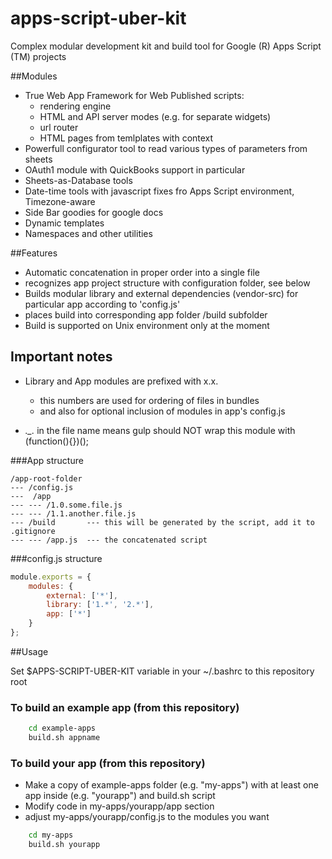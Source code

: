 # apps-script-uber-kit
Complex modular development kit and build tool for Google (R) Apps Script (TM)
projects


##Modules
- True Web App Framework for Web Published scripts:
  - rendering engine
  - HTML and API server modes (e.g. for separate widgets)
  - url router
  - HTML pages from temlplates with context
- Powerfull configurator tool to read various types of parameters from sheets
- OAuth1 module with QuickBooks support in particular
- Sheets-as-Database tools
- Date-time tools with javascript fixes fro Apps Script environment, Timezone-aware
- Side Bar goodies for google docs
- Dynamic templates
- Namespaces and other utilities

##Features
- Automatic concatenation in proper order into a single file
- recognizes app project structure with configuration folder, see below
- Builds modular library and external dependencies (vendor-src) for particular app according to 'config.js'
- places build into corresponding app folder /build subfolder
- Build is supported on Unix environment only at the moment

## Important notes

- Library and App modules are prefixed with x.x. 
    - this numbers are used for ordering of files in bundles
    - and also for optional inclusion of modules in app's config.js

- *._.* in the file name means gulp should NOT wrap this module with (function(){})();

###App structure

```
/app-root-folder
--- /config.js
---  /app
--- --- /1.0.some.file.js
--- --- /1.1.another.file.js
--- /build       --- this will be generated by the script, add it to .gitignore
--- --- /app.js  --- the concatenated script
```

###config.js structure

```javascript
module.exports = {
    modules: {
        external: ['*'],
        library: ['1.*', '2.*'],
        app: ['*']
    }
};
```

##Usage

Set $APPS-SCRIPT-UBER-KIT variable in your ~/.bashrc
to this repository root

### To build an example app (from this repository)

```sh
    cd example-apps
    build.sh appname
```

### To build your app (from this repository)

- Make a copy of example-apps folder (e.g. "my-apps") with at least one app inside (e.g. "yourapp") and build.sh script
- Modify code in my-apps/yourapp/app section
- adjust my-apps/yourapp/config.js to the modules you want

```sh
    cd my-apps
    build.sh yourapp
```

